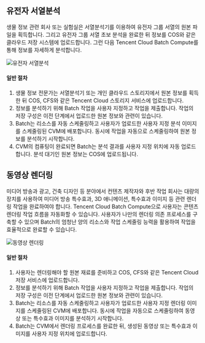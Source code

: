 ## 유전자 서열분석
생물 정보 관련 회사 또는 실험실은 서열분석기를 이용하여 유전자 그룹 서열의 원본 파일을 획득합니다. 그리고 유전자 그룹 서열 초보 분석을 완료한 뒤 정보를 COS와 같은 클라우드 저장 시스템에 업로드합니다. 그런 다음 Tencent Cloud Batch Compute를 통해 정보를 자세하게 분석합니다.

![유전자 서열분석](https://mc.qcloudimg.com/static/img/810c499a0a74a2fba07fbe439ff6c7b1/image.png)

#### 일반 절차
1. 생물 정보 전문가는 서열분석기 또는 개인 클라우드 스토리지에서 원본 정보를 획득한 뒤 COS, CFS와 같은 Tencent Cloud 스토리지 서비스에 업로드합니다.
2. 정보를 분석하기 위해 Batch 작업을 사용자 지정하고 작업을 제출합니다. 작업의 저장 구성은 이전 단계에서 업로드한 원본 정보와 관련이 있습니다.
3. Batch는 리소스를 자동 스케줄링하고 사용자가 업로드한 사용자 지정 분석 이미지를 스케줄링된 CVM에 배포합니다. 동시에 작업을 자동으로 스케줄링하여 원본 정보를 분석하기 시작합니다.
4. CVM의 컴퓨팅이 완료되면 Batch는 분석 결과를 사용자 지정 위치에 자동 업로드합니다.
분석 대기인 원본 정보는 COS에 업로드됩니다.

## 동영상 렌더링
미디어 방송과 광고, 건축 디자인 등 분야에서 컨텐츠 제작자와 후반 작업 회사는 대량의 장치를 사용하여 미디어 방송 특수효과, 3D 애니메이션, 특수효과 이미지 등 관련 렌더링 작업을 완료하여야 합니다. Tencent Cloud Batch Compute으로 사용자는 콘텐츠 렌더링 작업 흐름을 자동화할 수 있습니다. 사용자가 나만의 렌더링 의존 프로세스를 구축할 수 있으며 Batch의 엄청난 양의 리소스와 작업 스케줄링 능력을 활용하여 작업을 효율적으로 완료할 수 있습니다.

![동영상 렌더링](https://mc.qcloudimg.com/static/img/c667521cad604d95cd9ef0efe011a361/image.png)

#### 일반 절차
1. 사용자는 렌더링해야 할 원본 재료를 준비하고 COS, CFS와 같은 Tencent Cloud 저장 서비스에 업로드합니다.
2. 정보를 분석하기 위해 Batch 작업을 사용자 지정하고 작업을 제출합니다. 작업의 저장 구성은 이전 단계에서 업로드한 원본 정보와 관련이 있습니다.
3. Batch는 리소스를 자동 스케줄링하고 사용자가 업로드한 사용자 지정 렌더링 이미지를 스케줄링된 CVM에 배포합니다. 동시에 작업을 자동으로 스케줄링하여 동영상 또는 특수효과 이미지를 분석하기 시작합니다.
4. Batch는 CVM에서 렌더링 프로세스를 완료한 뒤, 생성된 동영상 또는 특수효과 이미지를 사용자 지정 위치에 업로드합니다.
